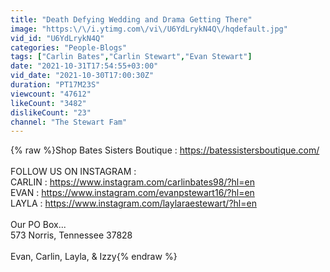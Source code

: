 ```yaml
---
title: "Death Defying Wedding and Drama Getting There"
image: "https:\/\/i.ytimg.com\/vi\/U6YdLrykN4Q\/hqdefault.jpg"
vid_id: "U6YdLrykN4Q"
categories: "People-Blogs"
tags: ["Carlin Bates","Carlin Stewart","Evan Stewart"]
date: "2021-10-31T17:54:55+03:00"
vid_date: "2021-10-30T17:00:30Z"
duration: "PT17M23S"
viewcount: "47612"
likeCount: "3482"
dislikeCount: "23"
channel: "The Stewart Fam"
---
```

{% raw %}Shop Bates Sisters Boutique : <a rel="nofollow" target="blank" href="https://batessistersboutique.com/">https://batessistersboutique.com/</a><br /><br />FOLLOW US ON INSTAGRAM : <br />CARLIN : <a rel="nofollow" target="blank" href="https://www.instagram.com/carlinbates98/?hl=en">https://www.instagram.com/carlinbates98/?hl=en</a><br />EVAN : <a rel="nofollow" target="blank" href="https://www.instagram.com/evanpstewart16/?hl=en">https://www.instagram.com/evanpstewart16/?hl=en</a><br />LAYLA : <a rel="nofollow" target="blank" href="https://www.instagram.com/laylaraestewart/?hl=en">https://www.instagram.com/laylaraestewart/?hl=en</a><br /><br />Our PO Box...<br />573 Norris, Tennessee 37828<br /><br />Evan, Carlin, Layla, &amp; Izzy{% endraw %}
